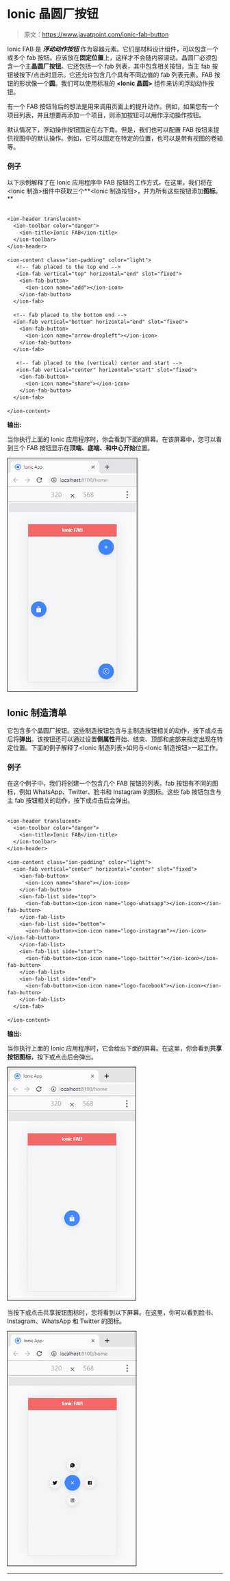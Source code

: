 # Ionic 晶圆厂按钮

> 原文：<https://www.javatpoint.com/ionic-fab-button>

Ionic FAB 是 ***浮动动作按钮*** 作为容器元素。它们是材料设计组件，可以包含一个或多个 fab 按钮。应该放在**固定位置**上，这样才不会随内容滚动。晶圆厂必须包含一个主**晶圆厂按钮**。它还包括一个 fab 列表，其中包含相关按钮，当主 fab 按钮被按下/点击时显示。它还允许包含几个具有不同边值的 fab 列表元素。FAB 按钮的形状像一个**圆**。我们可以使用标准的 **<Ionic 晶圆>** 组件来访问浮动动作按钮。

有一个 FAB 按钮背后的想法是用来调用页面上的提升动作。例如，如果您有一个项目列表，并且想要再添加一个项目，则添加按钮可以用作浮动操作按钮。

默认情况下，浮动操作按钮固定在右下角。但是，我们也可以配置 FAB 按钮来提供视图中的默认操作。例如，它可以固定在特定的位置，也可以是带有视图的卷轴等。

### 例子

以下示例解释了在 Ionic 应用程序中 FAB 按钮的工作方式。在这里，我们将在<Ionic 制造>组件中获取三个**<Ionic 制造按钮>，并为所有这些按钮添加**图标**。**

```

<ion-header translucent>
  <ion-toolbar color="danger">
    <ion-title>Ionic FAB</ion-title>
  </ion-toolbar>
</ion-header>

<ion-content class="ion-padding" color="light">
   <!-- fab placed to the top end -->
   <ion-fab vertical="top" horizontal="end" slot="fixed">
    <ion-fab-button>
      <ion-icon name="add"></ion-icon>
    </ion-fab-button>
  </ion-fab>

  <!-- fab placed to the bottom end -->
  <ion-fab vertical="bottom" horizontal="end" slot="fixed">
    <ion-fab-button>
      <ion-icon name="arrow-dropleft"></ion-icon>
    </ion-fab-button>
  </ion-fab>

   <!-- fab placed to the (vertical) center and start -->
   <ion-fab vertical="center" horizontal="start" slot="fixed">
    <ion-fab-button>
      <ion-icon name="share"></ion-icon>
    </ion-fab-button>
  </ion-fab>

</ion-content>

```

**输出:**

当你执行上面的 Ionic 应用程序时，你会看到下面的屏幕。在该屏幕中，您可以看到三个 FAB 按钮显示在**顶端、底端、**和**中心开始**位置。

![Ionic FAB Button](img/0187471515fc92b0d5819d4cdca1baf1.png)

## Ionic 制造清单

它包含多个晶圆厂按钮。这些制造按钮包含与主制造按钮相关的动作，按下或点击后将**弹出**。该按钮还可以通过设置**侧属性**开始、结束、顶部和底部来指定出现在特定位置。下面的例子解释了<Ionic 制造列表>如何与<Ionic 制造按钮>一起工作。

### 例子

在这个例子中，我们将创建一个包含几个 FAB 按钮的列表。fab 按钮有不同的图标，例如 WhatsApp、Twitter、脸书和 Instagram 的图标。这些 fab 按钮包含与主 fab 按钮相关的动作，按下或点击后会弹出。

```

<ion-header translucent>
  <ion-toolbar color="danger">
    <ion-title>Ionic FAB</ion-title>
  </ion-toolbar>
</ion-header>

<ion-content class="ion-padding" color="light">
  <ion-fab vertical="center" horizontal="center" slot="fixed">
    <ion-fab-button>
      <ion-icon name="share"></ion-icon>
    </ion-fab-button>
    <ion-fab-list side="top">
      <ion-fab-button><ion-icon name="logo-whatsapp"></ion-icon></ion-fab-button>
    </ion-fab-list>
    <ion-fab-list side="bottom">
      <ion-fab-button><ion-icon name="logo-instagram"></ion-icon></ion-fab-button>
    </ion-fab-list>
    <ion-fab-list side="start">
      <ion-fab-button><ion-icon name="logo-twitter"></ion-icon></ion-fab-button>
    </ion-fab-list>
    <ion-fab-list side="end">
      <ion-fab-button><ion-icon name="logo-facebook"></ion-icon></ion-fab-button>
    </ion-fab-list>
  </ion-fab>

</ion-content>

```

**输出:**

当你执行上面的 Ionic 应用程序时，它会给出下面的屏幕。在这里，你会看到**共享按钮图标**，按下或点击后会弹出。

![Ionic FAB Button](img/c0fcba448dde43a321829ae8a0bc8d86.png)

当按下或点击共享按钮图标时，您将看到以下屏幕。在这里，你可以看到脸书、Instagram、WhatsApp 和 Twitter 的图标。

![Ionic FAB Button](img/0c1c9b0d63ff9e82fbab753bc3ffce7a.png)

* * ***